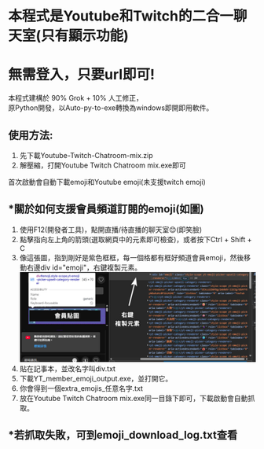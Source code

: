 # 本程式是Youtube和Twitch的二合一聊天室(只有顯示功能)
# 無需登入，只要url即可! 


本程式建構於 90% Grok + 10% 人工修正，  
原Python開發，以Auto-py-to-exe轉換為windows即開即用軟件。  

## 使用方法:
1. 先下載Youtube-Twitch-Chatroom-mix.zip 
2. 解壓縮，打開Youtube Twitch Chatroom mix.exe即可 

首次啟動會自動下載emoji和Youtube emoji(未支援twitch emoji)

## *關於如何支援會員頻道訂閱的emoji(如圖)
1. 使用F12(開發者工具)，點開直播/待直播的聊天室😊(即笑臉) 
2. 點擊指向左上角的箭頭(選取網頁中的元素即可檢查)，或者按下Ctrl + Shift + C
3. 像這張圖，指到剛好是紫色框框，每一個格都有框好頻道會員emoji，然後移動右邊div id="emoji"，右鍵複製元素。 
![image](https://github.com/mise39/Youtube-Twitch-Chatroom-mix/blob/main/teach01.jpg)
4. 貼在記事本，並改名字叫div.txt
5. 下載YT_member_emoji_output.exe，並打開它。
6. 你會得到一個extra_emojis_任意名字.txt
7. 放在Youtube Twitch Chatroom mix.exe同一目錄下即可，下載啟動會自動抓取。
## *若抓取失敗，可到emoji_download_log.txt查看
